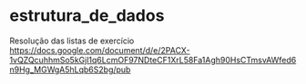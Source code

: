 # estrutura_de_dados
Resolução das listas de exercício https://docs.google.com/document/d/e/2PACX-1vQZQcuhhmSo5kGjl1q6LcmOF97NDteCF1XrL58Fa1Agh90HsCTmsvAWfed6n9Hg_MGWgA5hLqb6S2bg/pub
